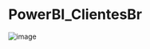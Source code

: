# PowerBI_ClientesBr
![image](https://github.com/Fagundes55/PowerBI_ClientesBr/assets/120931956/9e47e3d2-0493-4431-835c-c707acde8f2e)
